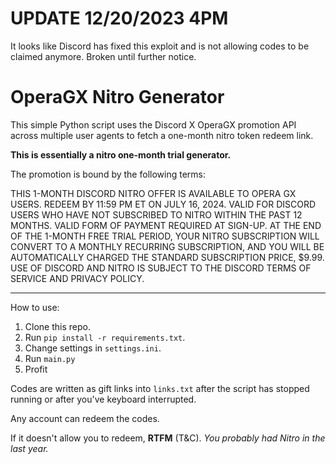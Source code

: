 # UPDATE 12/20/2023 4PM

It looks like Discord has fixed this exploit and is not allowing codes to be claimed anymore. Broken until further notice.

# OperaGX Nitro Generator

This simple Python script uses the Discord X OperaGX promotion API across multiple user agents to fetch a one-month nitro token redeem link.

**This is essentially a nitro one-month trial generator.**

The promotion is bound by the following terms:

THIS 1-MONTH DISCORD NITRO OFFER IS AVAILABLE TO OPERA GX USERS. REDEEM BY 11:59 PM ET ON JULY 16, 2024. VALID FOR DISCORD USERS WHO HAVE NOT SUBSCRIBED TO NITRO WITHIN THE PAST 12 MONTHS. VALID FORM OF PAYMENT REQUIRED AT SIGN-UP. AT THE END OF THE 1-MONTH FREE TRIAL PERIOD, YOUR NITRO SUBSCRIPTION WILL CONVERT TO A MONTHLY RECURRING SUBSCRIPTION, AND YOU WILL BE AUTOMATICALLY CHARGED THE STANDARD SUBSCRIPTION PRICE, $9.99. USE OF DISCORD AND NITRO IS SUBJECT TO THE DISCORD TERMS OF SERVICE AND PRIVACY POLICY.

---

How to use:

1. Clone this repo.
2. Run `pip install -r requirements.txt`.
3. Change settings in `settings.ini`.
4. Run `main.py`
5. Profit

Codes are written as gift links into `links.txt` after the script has stopped running or after you've keyboard interrupted.

Any account can redeem the codes.

If it doesn't allow you to redeem, **RTFM** (T&C). *You probably had Nitro in the last year.*
